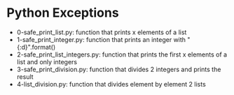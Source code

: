 # Python Exceptions
* 0-safe_print_list.py: function that prints x elements of a list
* 1-safe_print_integer.py: function that prints an integer with "{:d}".format()
* 2-safe_print_list_integers.py: function that prints the first x elements of a list and only integers
* 3-safe_print_division.py: function that divides 2 integers and prints the result
* 4-list_division.py: function that divides element by element 2 lists
